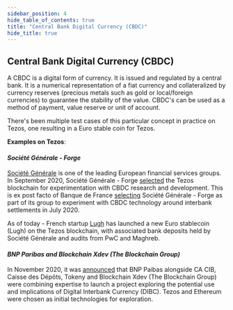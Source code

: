 ```yaml
---
sidebar_position: 4
hide_table_of_contents: true
title: "Central Bank Digital Currency (CBDC)"
hide_title: true
---
```


## Central Bank Digital Currency \(CBDC\)

A CBDC is a digital form of currency. It is issued and regulated by a central bank. It is a numerical representation of a fiat currency and collateralized by currency reserves \(precious metals such as gold or local/foreign currencies\) to guarantee the stability of the value. CBDC's can be used as a method of payment, value reserve or unit of account.

There's been multiple test cases of this particular concept in practice on Tezos, one resulting in a Euro stable coin for Tezos. 

**Examples on Tezos**:

#### _Société Générale - Forge_

[Société Générale](https://www.societegenerale.com/en) is one of the leading European financial services groups. In September 2020, Société Générale - Forge [selected](https://cryptobriefing.com/tezos-power-frances-cbdc-stablecoin-experiment/) the Tezos blockchain for experimentation with CBDC research and development. This is ex post facto of Banque de France [selecting](https://www.banque-france.fr/en/communique-de-presse/banque-de-france-press-release-20-july-2020) Société Générale - Forge as part of its group to experiment with CBDC technology around interbank settlements in July 2020.

As of today - French startup [Lugh](https://www.lugh.io/) has launched a new Euro stablecoin \(Lugh\) on the Tezos blockchain, with associated bank deposits held by Société Générale and audits from PwC and Maghreb.

#### _BNP Paribas and Blockchain Xdev \(The Blockchain Group\)_

In November 2020, it was [announced](https://www.theblockchain-group.com/wp-content/uploads/2020/11/Communication-OCDE-UK-Nov2020.pdf) that BNP Paibas alongside CA CIB, Caisse des Dépôts, Tokeny and Blockchain Xdev \(The Blockchain Group\) were combining expertise to launch a project exploring the potential use and implications of Digital Interbank Currency \(DIBC\). Tezos and Ethereum were chosen as initial technologies for exploration.

